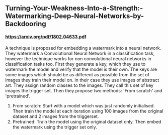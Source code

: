 ## Turning-Your-Weakness-Into-a-Strength:-Watermarking-Deep-Neural-Networks-by-Backdooring
#### https://arxiv.org/pdf/1802.04633.pdf

A technique is proposed for embedding a watermark into a neural network. They watermark a Convolutional Neural Network in a classification task, however
the technique works for non convolutional neural networks in classification tasks too. First they generate a key, which they use to watermark the model and verify
that the model is their own. The keys are some images which should be as different as possible from the set of images they train their model on. In their
case they use images of abstract art. They assign random classes to the images. They call this set of key images the trigger set. Then they propose two methods: 'From scratch' and 'pretrained'. 
1. From scratch: Start with a model which was just randomly initialised. Then train the model at each iteration using 100 images from the original
dataset and 2 images from the triggerset. 
2. Pretrained: Train the model using the original dataset only. Then embed the watermark using the trigger set only.


